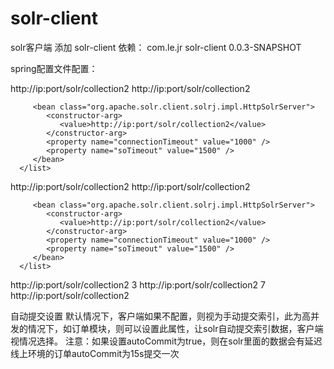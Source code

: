 # solr-client
solr客户端
添加 solr-client 依赖：
<dependency>
    <groupId>com.le.jr</groupId>
    <artifactId>solr-client</artifactId>
    <version>0.0.3-SNAPSHOT</version>
</dependency>

spring配置文件配置：
<!-- master，slave数据源组配置 -->
<bean id="solrServerGroup" class="com.le.jr.solr.client.datasource.SolrServerGroup" destroy-method="destory">
   <property name="masterServer">
      <bean class="org.apache.solr.client.solrj.impl.HttpSolrServer">
         <constructor-arg>
            <value>http://ip:port/solr/collection2</value>
         </constructor-arg>
         <property name="connectionTimeout" value="1000" />
         <property name="soTimeout" value="1500" />
      </bean>
   </property>

   <property name="slaveServerList">
      <list>
         <bean class="org.apache.solr.client.solrj.impl.HttpSolrServer">
            <constructor-arg>
               <value>http://ip:port/solr/collection2</value>
            </constructor-arg>
            <property name="connectionTimeout" value="1000" />
            <property name="soTimeout" value="1500" />
         </bean>
 
		 <bean class="org.apache.solr.client.solrj.impl.HttpSolrServer">
            <constructor-arg>
               <value>http://ip:port/solr/collection2</value>
            </constructor-arg>
            <property name="connectionTimeout" value="1000" />
            <property name="soTimeout" value="1500" />
         </bean>
      </list>
   </property>

   <property name="loadBalance">
      <bean class="com.le.jr.solr.client.loadstrategic.RandomLoadBalance" />
   </property>
</bean>

<bean id="solrClient" class="com.le.jr.solr.client.SolrHttpClient">
   <property name="solrServerGroup" ref="solrServerGroup" />
</bean>

<!-- master，slave数据源组配置 -->
<bean id="solrServerGroup" class="com.le.jr.solr.client.datasource.SolrServerGroup" destroy-method="destory">
   <property name="masterServer">
      <bean class="org.apache.solr.client.solrj.impl.HttpSolrServer">
         <constructor-arg>
            <value>http://ip:port/solr/collection2</value>
         </constructor-arg>
         <property name="connectionTimeout" value="1000" />
         <property name="soTimeout" value="1500" />
      </bean>
   </property>

   <property name="slaveServerList">
      <list>
         <bean class="org.apache.solr.client.solrj.impl.HttpSolrServer">
            <constructor-arg>
               <value>http://ip:port/solr/collection2</value>
            </constructor-arg>
            <property name="connectionTimeout" value="1000" />
            <property name="soTimeout" value="1500" />
         </bean>
 
		 <bean class="org.apache.solr.client.solrj.impl.HttpSolrServer">
            <constructor-arg>
               <value>http://ip:port/solr/collection2</value>
            </constructor-arg>
            <property name="connectionTimeout" value="1000" />
            <property name="soTimeout" value="1500" />
         </bean>
      </list>
   </property>

   <property name="loadBalance">
      <bean class="com.le.jr.solr.client.loadstrategic.PollLoadBalance" />
   </property>
</bean>

<bean id="solrClient" class="com.le.jr.solr.client.SolrHttpClient">
   <property name="solrServerGroup" ref="solrServerGroup" />
</bean>

<!-- master，slave数据源组配置 -->
<bean id="solrServerGroup" class="com.le.jr.solr.client.datasource.SolrServerGroup" destroy-method="destory">
   <property name="masterServer">
      <bean class="org.apache.solr.client.solrj.impl.HttpSolrServer">
         <constructor-arg>
            <value>http://ip:port/solr/collection2</value>
         </constructor-arg>
         <property name="connectionTimeout" value="1000" />
         <property name="soTimeout" value="1500" />
      </bean>
   </property>

   <property name="slaveServerList">
      <list>
		<bean class="com.le.jr.solr.client.datasource.WeightSolrServer">
   			<constructor-arg index="0">
      			<value>3</value>
   			</constructor-arg>
   			<constructor-arg index="1">
      			<bean class="org.apache.solr.client.solrj.impl.HttpSolrServer">
         			<constructor-arg>
            			<value>http://ip:port/solr/collection2</value>
         			</constructor-arg>
         			<property name="connectionTimeout" value="1000" />
         			<property name="soTimeout" value="1500" />
      			</bean>
   			</constructor-arg>
		</bean>
		<bean class="com.le.jr.solr.client.datasource.WeightSolrServer">
   			<constructor-arg index="0">
      			<value>7</value>
   			</constructor-arg>
   			<constructor-arg index="1">
      			<bean class="org.apache.solr.client.solrj.impl.HttpSolrServer">
         			<constructor-arg>
            			<value>http://ip:port/solr/collection2</value>
         			</constructor-arg>
         			<property name="connectionTimeout" value="1000" />
         			<property name="soTimeout" value="1500" />
      			</bean>
   			</constructor-arg>
		</bean>
      </list>
   </property>

   <property name="loadBalance">
      <bean class="com.le.jr.solr.client.loadstrategic.WeightLoadBalance" />
   </property>
</bean>

<bean id="solrClient" class="com.le.jr.solr.client.SolrHttpClient">
   <property name="solrServerGroup" ref="solrServerGroup" />
</bean>

自动提交设置
默认情况下，客户端如果不配置，则视为手动提交索引，此为高并发的情况下，如订单模块，则可以设置此属性，让solr自动提交索引数据，客户端视情况选择。
注意：如果设置autoCommit为true，则在solr里面的数据会有延迟
线上环境的订单autoCommit为15s提交一次
 
<bean id="solrClient" class="com.le.jr.solr.client.SolrHttpClient">
	<property name="solrServerGroup" ref="solrServerGroup" />
	<property name="autoCommit" value="true" />
</bean>
